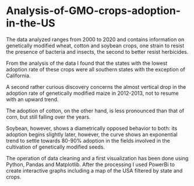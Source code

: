 # Analysis-of-GMO-crops-adoption-in-the-US

The data analyzed ranges from 2000 to 2020 and contains information on genetically modified wheat, cotton and soybean crops, one strain to resist the presence of bacteria and insects, the second to better resist herbicides.

From the analysis of the data I found that the states with the lowest adoption rate of these crops were all southern states with the exception of California.

A second rather curious discovery concerns the almost vertical drop in the adoption rate of genetically modified maize in 2012-2013, not to resume with an upward trend.

The adoption of cotton, on the other hand, is less pronounced than that of corn, but still falling over the years.

Soybean, however, shows a diametrically opposed behavior to both: its adoption begins slightly later, however, the curve shows an exponential trend to settle towards 80-90% adoption in the fields involved in the cultivation of genetically modified seeds.

The operation of data cleaning and a first visualization has been done using Python, Pandas and Matplotlib.
After the processing I used PowerBi to create interactive graphs including a map of the USA filtered by state and crops.
